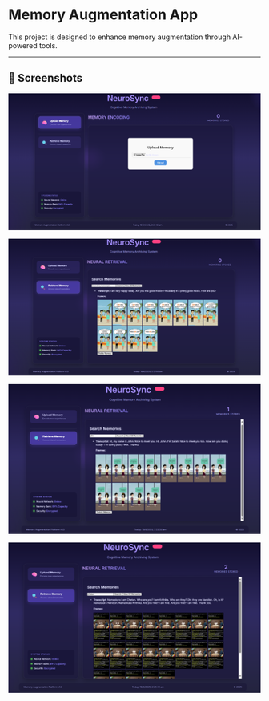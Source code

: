 # Memory Augmentation App

This project is designed to enhance memory augmentation through AI-powered tools.

---

## 📸 Screenshots

![img1](images/img1.png)

![img2](images/img2.png)

![img3](images/img3.png)

![img4](images/img4.png)

